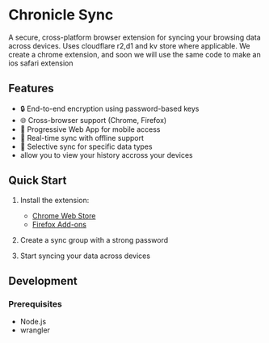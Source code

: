 # Chronicle Sync

A secure, cross-platform browser extension for syncing your browsing data across devices.
Uses cloudflare r2,d1 and kv store where applicable. We create a chrome extension, and soon
we will use the same code to make an ios safari extension

## Features

- 🔒 End-to-end encryption using password-based keys
- 🌐 Cross-browser support (Chrome, Firefox)
- 📱 Progressive Web App for mobile access
- 🔄 Real-time sync with offline support
- 🎯 Selective sync for specific data types
- allow you to view your history accross your devices

## Quick Start

1. Install the extension:
   - [Chrome Web Store](https://chrome.google.com/webstore/detail/chronicle-sync)
   - [Firefox Add-ons](https://addons.mozilla.org/firefox/addon/chronicle-sync)

2. Create a sync group with a strong password
3. Start syncing your data across devices

## Development

### Prerequisites

- Node.js 
- wrangler

